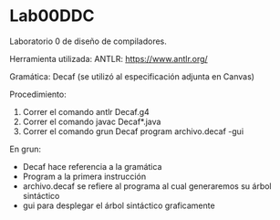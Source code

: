 # Lab00DDC
Laboratorio 0 de diseño de compiladores.

Herramienta utilizada:
ANTLR: https://www.antlr.org/

Gramática:
Decaf (se utilizó al especificación adjunta en Canvas)

Procedimiento:
1. Correr el comando antlr Decaf.g4
2. Correr el comando javac Decaf*.java
3. Correr el comando grun Decaf program archivo.decaf -gui

En grun:
- Decaf hace referencia a la gramática
- Program a la primera instrucción 
- archivo.decaf se refiere al programa al cual generaremos su árbol sintáctico
- gui para desplegar el árbol sintáctico graficamente

